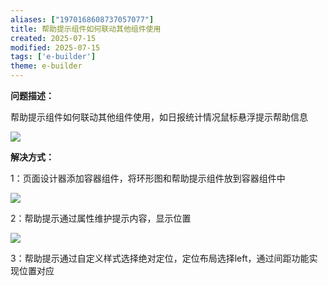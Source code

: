 ```yaml
---
aliases: ["1970168608737057077"]
title: 帮助提示组件如何联动其他组件使用
created: 2025-07-15
modified: 2025-07-15
tags: ['e-builder']
theme: e-builder
---
```


**问题描述：**

帮助提示组件如何联动其他组件使用，如日报统计情况鼠标悬浮提示帮助信息

**![](https://myhelpdoc.oss-cn-heyuan.aliyuncs.com/mdimages/82e189380987664a76b4968787ee97e0.jpg)**

**解决方式：**

1：页面设计器添加容器组件，将环形图和帮助提示组件放到容器组件中

**![](https://myhelpdoc.oss-cn-heyuan.aliyuncs.com/mdimages/ac0dea5d2791ea1dfcea37f81e2ffcca.jpg)**

2：帮助提示通过属性维护提示内容，显示位置

![](https://myhelpdoc.oss-cn-heyuan.aliyuncs.com/mdimages/bee24a7ea68978fdf2ec24c82f58d63b.jpg)

3：帮助提示通过自定义样式选择绝对定位，定位布局选择left，通过间距功能实现位置对应

